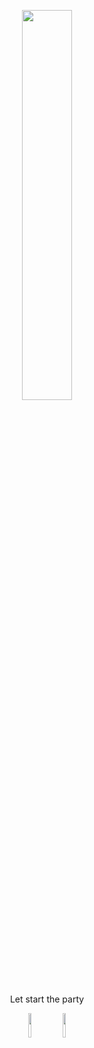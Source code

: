 <p align="center">
<img width="40%" src="https://media.giphy.com/media/VJAtOCJks1aQoIiPIb/giphy.gif" />
</p>
<p align="center">
  Let start the party
</p>
<p align="center">
<img width="10%" src="https://i.giphy.com/media/v1.Y2lkPTc5MGI3NjExbThzeXAxcXJqY2tieHNjbnpsdWJqMG1vZ3EyZ2s3NjdkMHEzN2cyYiZlcD12MV9pbnRlcm5hbF9naWZfYnlfaWQmY3Q9Zw/odQ5A4pdaDU8E/giphy.gif" />
<img width="10%" src="https://i.giphy.com/media/v1.Y2lkPTc5MGI3NjExNTRmczAyaGpoc2VraGV4cWpjZmh3MWIxbGFodzV5dzlqaGthM3gxaSZlcD12MV9pbnRlcm5hbF9naWZfYnlfaWQmY3Q9Zw/K4rDu65eHSsNO/giphy.gif" />
</p>
